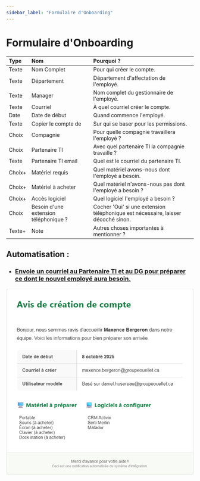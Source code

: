 ```yaml
---
sidebar_label: "Formulaire d'Onboarding"
---
```


# Formulaire d'Onboarding

| Type    | Nom                  | Pourquoi ?                                             |
| :------ | :------------------- | :----------------------------------------------------- |
| Texte   | Nom Complet          | Pour qui créer le compte.                              |
| Texte    | Département           | Département d'affectation de l'employé.                |
| Texte   | Manager              | Nom complet du gestionnaire de l'employé.              |
| Texte   | Courriel             | À quel courriel créer le compte.                       |
| Date    | Date de début        | Quand commence l'employé.                              |
| Texte   | Copier le compte de  | Sur qui se baser pour les permissions.                 |
| Choix   | Compagnie            | Pour quelle compagnie travaillera l'employé ?          |
| Choix   | Partenaire TI        | Avec quel partenaire TI la compagnie travaille ?       |
| Texte   | Partenaire TI email  | Quel est le courriel du partenaire TI.                 |
| Choix+  | Matériel requis      | Quel matériel avons-nous dont l'employé a besoin.      |
| Choix+  | Matériel à acheter   | Quel matériel n'avons-nous pas dont l'employé a besoin ? |
| Choix+  | Accès logiciel       | Quel logiciel l'employé a besoin ?                     |
| Choix   | Besoin d'une extension téléphonique ? | Cocher 'Oui' si une extension téléphonique est nécessaire, laisser décoché sinon. |
| Texte+  | Note                 | Autres choses importantes à mentionner ?               |

## **Automatisation** : 
* ### [Envoie un courriel au Partenaire TI et au DG pour préparer ce dont le nouvel employé aura besoin.](/docs/flows/onboarding.md)

![Exemple d'email d'onboarding](/img/email-onboarding.png) 

